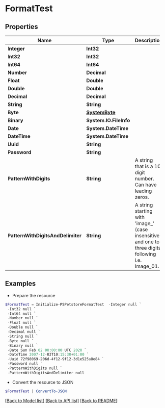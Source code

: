 # FormatTest
## Properties

Name | Type | Description | Notes
------------ | ------------- | ------------- | -------------
**Integer** | **Int32** |  | [optional] 
**Int32** | **Int32** |  | [optional] 
**Int64** | **Int64** |  | [optional] 
**Number** | **Decimal** |  | 
**Float** | **Double** |  | [optional] 
**Double** | **Double** |  | [optional] 
**Decimal** | **Decimal** |  | [optional] 
**String** | **String** |  | [optional] 
**Byte** | [**SystemByte**](SystemByte.md) |  | 
**Binary** | **System.IO.FileInfo** |  | [optional] 
**Date** | **System.DateTime** |  | 
**DateTime** | **System.DateTime** |  | [optional] 
**Uuid** | **String** |  | [optional] 
**Password** | **String** |  | 
**PatternWithDigits** | **String** | A string that is a 10 digit number. Can have leading zeros. | [optional] 
**PatternWithDigitsAndDelimiter** | **String** | A string starting with &#39;image_&#39; (case insensitive) and one to three digits following i.e. Image_01. | [optional] 

## Examples

- Prepare the resource
```powershell
$FormatTest = Initialize-PSPetstoreFormatTest  -Integer null `
 -Int32 null `
 -Int64 null `
 -Number null `
 -Float null `
 -Double null `
 -Decimal null `
 -String null `
 -Byte null `
 -Binary null `
 -Date Sun Feb 02 00:00:00 UTC 2020 `
 -DateTime 2007-12-03T10:15:30+01:00 `
 -Uuid 72f98069-206d-4f12-9f12-3d1e525a8e84 `
 -Password null `
 -PatternWithDigits null `
 -PatternWithDigitsAndDelimiter null
```

- Convert the resource to JSON
```powershell
$FormatTest | ConvertTo-JSON
```

[[Back to Model list]](../README.md#documentation-for-models) [[Back to API list]](../README.md#documentation-for-api-endpoints) [[Back to README]](../README.md)

